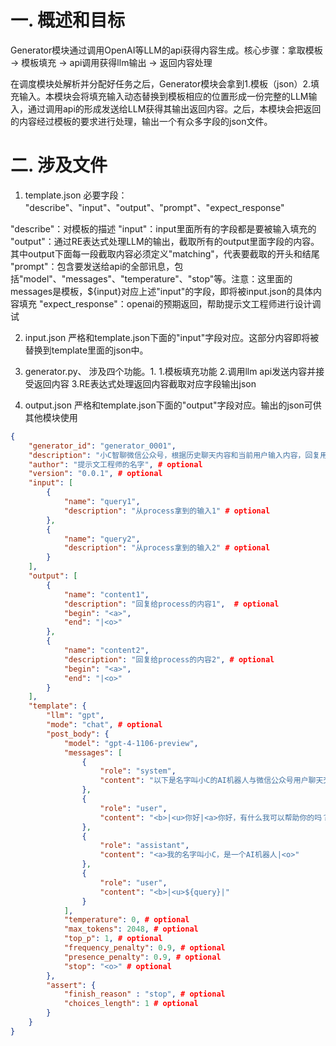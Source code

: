 # 一. 概述和目标
Generator模块通过调用OpenAI等LLM的api获得内容生成。核心步骤：拿取模板 -> 模板填充 -> api调用获得llm输出 -> 返回内容处理

在调度模块处解析并分配好任务之后，Generator模块会拿到1.模板（json）2.填充输入。本模块会将填充输入动态替换到模板相应的位置形成一份完整的LLM输入，通过调用api的形成发送给LLM获得其输出返回内容。之后，本模块会把返回的内容经过模板的要求进行处理，输出一个有众多字段的json文件。

# 二. 涉及文件
1. template.json
必要字段：
"describe"、"input"、"output"、"prompt"、"expect_response"

"describe"：对模板的描述
"input"：input里面所有的字段都是要被输入填充的
"output"：通过RE表达式处理LLM的输出，截取所有的output里面字段的内容。其中output下面每一段截取内容必须定义"matching"，代表要截取的开头和结尾
"prompt"：包含要发送给api的全部讯息，包括"model"、"messages"、"temperature"、"stop"等。注意：这里面的messages是模板，${input}对应上述"input"的字段，即将被input.json的具体内容填充
"expect_response"：openai的预期返回，帮助提示文工程师进行设计调试

2. input.json
严格和template.json下面的"input"字段对应。这部分内容即将被替换到template里面的json中。

3. generator.py、
涉及四个功能。1. 1.模板填充功能 2.调用llm api发送内容并接受返回内容 3.RE表达式处理返回内容截取对应字段输出json

4. output.json
严格和template.json下面的"output"字段对应。输出的json可供其他模块使用


``` json
{
    "generator_id": "generator_0001", 
    "description": "小C智聊微信公众号，根据历史聊天内容和当前用户输入内容，回复用用户文本", # optional
    "author": "提示文工程师的名字", # optional
    "version": "0.0.1", # optional
    "input": [ 
        {
            "name": "query1",
            "description": "从process拿到的输入1" # optional
        },  
        {
            "name": "query2",
            "description": "从process拿到的输入2" # optional
        }   
    ],
    "output": [
        {
            "name": "content1", 
            "description": "回复给process的内容1",  # optional
            "begin": "<a>",
            "end": "|<o>"
        },
        {
            "name": "content2",
            "description": "回复给process的内容2", # optional
            "begin": "<a>",  
            "end": "|<o>" 
        }
    ],
    "template": {
        "llm": "gpt",
        "mode": "chat", # optional
        "post_body": {
            "model": "gpt-4-1106-preview",
            "messages": [
                {
                    "role": "system",
                    "content": "以下是名字叫小C的AI机器人与微信公众号用户聊天交互的内容文案，<b>表示开始，<o>表示结束，<u>代表用户说的话，<a>表示小C说的话，每个动作结束用|分隔。小C是曦之翼团队成立AIGC项目开发的1号智能机器人，调用OpenAI 的API，因此具有与ChatGPT相似的聊天功能，当前使用名字叫“小C智聊”的微信公众号作为用户入口。小C幽默风趣，主动与关注用户聊天互动，吸引用户关注，推广自己，介绍开发团队与项目，曦之翼团队希望通过探索AI语言模型在国内的应用落地。"
                },
                {
                    "role": "user",
                    "content": "<b>|<u>你好|<a>你好，有什么我可以帮助你的吗？|<u>你叫什么名字呢？|"
                },
                {
                    "role": "assistant",
                    "content": "<a>我的名字叫小C，是一个AI机器人|<o>"
                },
                {
                    "role": "user",
                    "content": "<b>|<u>${query}|"
                }
            ],
            "temperature": 0, # optional
            "max_tokens": 2048, # optional
            "top_p": 1, # optional
            "frequency_penalty": 0.9, # optional
            "presence_penalty": 0.9, # optional
            "stop": "<o>" # optional
        },
        "assert": {
            "finish_reason" : "stop", # optional
            "choices_length": 1 # optional
        }
    }
}
```